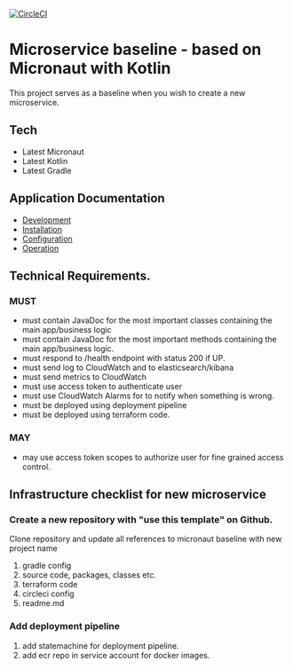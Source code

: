 [![CircleCI](https://circleci.com/gh/nsbno/trafficinfo-baseline-micronaut.svg?style=svg&circle-token=67eb02d828d5a7e61e775f7840c387cc5be36dca)](https://circleci.com/gh/nsbno/trafficinfo-baseline-micronaut)

# Microservice baseline - based on Micronaut with Kotlin
This project serves as a baseline when you wish to create a new microservice. 

## Tech
- Latest Micronaut
- Latest Kotlin
- Latest Gradle

## Application Documentation
- [Development](/docs/development.md)
- [Installation](/docs/installation.md)
- [Configuration](/docs/configuration.md)
- [Operation](/docs/operation.md)

## Technical Requirements.
### MUST
- must contain JavaDoc for the most important classes containing the main app/business logic
- must contain JavaDoc for the most important methods containing the main app/business logic.
- must respond to /health endpoint with status 200 if UP.
- must send log to CloudWatch and to elasticsearch/kibana
- must send metrics to CloudWatch
- must use access token to authenticate user
- must use CloudWatch Alarms for to notify when something is wrong.
- must be deployed using deployment pipeline
- must be deployed using terraform code.

### MAY
- may use access token scopes to authorize user for fine grained access control.

## Infrastructure checklist for new microservice
### Create a new repository with "use this template" on Github.  
Clone repository and update all references to micronaut baseline with new project name
   1. gradle config
   2. source code, packages, classes etc.
   3. terraform code
   4. circleci config
   5. readme.md
 
### Add deployment pipeline 
   1. add statemachine for deployment pipeline.
   2. add ecr repo in service account for docker images.
